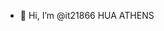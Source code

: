 - 👋 Hi, I’m @it21866
HUA ATHENS

<!---
it21866/it21866 is a ✨ special ✨ repository because its `README.md` (this file) appears on your GitHub profile.
You can click the Preview link to take a look at your changes.
--->
